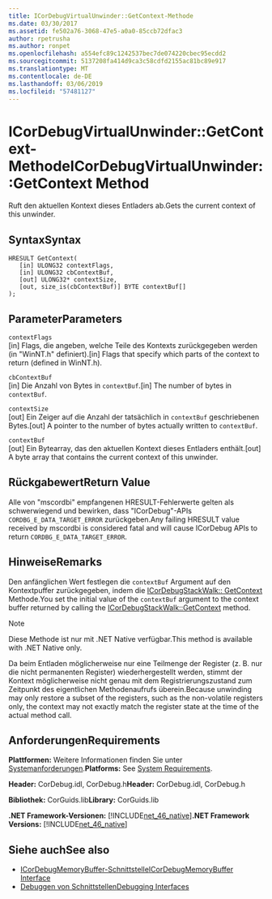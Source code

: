 ```yaml
---
title: ICorDebugVirtualUnwinder::GetContext-Methode
ms.date: 03/30/2017
ms.assetid: fe502a76-3068-47e5-a0a0-85ccb72dfac3
author: rpetrusha
ms.author: ronpet
ms.openlocfilehash: a554efc89c1242537bec7de074220cbec95ecdd2
ms.sourcegitcommit: 5137208fa414d9ca3c58cdfd2155ac81bc89e917
ms.translationtype: MT
ms.contentlocale: de-DE
ms.lasthandoff: 03/06/2019
ms.locfileid: "57481127"
---
```

# <a name="icordebugvirtualunwindergetcontext-method"></a><span data-ttu-id="f8d1c-102">ICorDebugVirtualUnwinder::GetContext-Methode</span><span class="sxs-lookup"><span data-stu-id="f8d1c-102">ICorDebugVirtualUnwinder::GetContext Method</span></span>
<span data-ttu-id="f8d1c-103">Ruft den aktuellen Kontext dieses Entladers ab.</span><span class="sxs-lookup"><span data-stu-id="f8d1c-103">Gets the current context of this unwinder.</span></span>  
  
## <a name="syntax"></a><span data-ttu-id="f8d1c-104">Syntax</span><span class="sxs-lookup"><span data-stu-id="f8d1c-104">Syntax</span></span>  
  
```  
HRESULT GetContext(  
   [in] ULONG32 contextFlags,  
   [in] ULONG32 cbContextBuf,  
   [out] ULONG32* contextSize,  
   [out, size_is(cbContextBuf)] BYTE contextBuf[]  
);  
```  
  
## <a name="parameters"></a><span data-ttu-id="f8d1c-105">Parameter</span><span class="sxs-lookup"><span data-stu-id="f8d1c-105">Parameters</span></span>  
 `contextFlags`  
 <span data-ttu-id="f8d1c-106">[in] Flags, die angeben, welche Teile des Kontexts zurückgegeben werden (in "WinNT.h" definiert).</span><span class="sxs-lookup"><span data-stu-id="f8d1c-106">[in] Flags that specify which parts of the context to return (defined in WinNT.h).</span></span>  
  
 `cbContextBuf`  
 <span data-ttu-id="f8d1c-107">[in] Die Anzahl von Bytes in `contextBuf`.</span><span class="sxs-lookup"><span data-stu-id="f8d1c-107">[in] The number of bytes in `contextBuf`.</span></span>  
  
 `contextSize`  
 <span data-ttu-id="f8d1c-108">[out] Ein Zeiger auf die Anzahl der tatsächlich in `contextBuf` geschriebenen Bytes.</span><span class="sxs-lookup"><span data-stu-id="f8d1c-108">[out] A pointer to the number of bytes actually written to `contextBuf`.</span></span>  
  
 `contextBuf`  
 <span data-ttu-id="f8d1c-109">[out] Ein Bytearray, das den aktuellen Kontext dieses Entladers enthält.</span><span class="sxs-lookup"><span data-stu-id="f8d1c-109">[out] A byte array that contains the current context of this unwinder.</span></span>  
  
## <a name="return-value"></a><span data-ttu-id="f8d1c-110">Rückgabewert</span><span class="sxs-lookup"><span data-stu-id="f8d1c-110">Return Value</span></span>  
 <span data-ttu-id="f8d1c-111">Alle von "mscordbi" empfangenen HRESULT-Fehlerwerte gelten als schwerwiegend und bewirken, dass "ICorDebug"-APIs `CORDBG_E_DATA_TARGET_ERROR` zurückgeben.</span><span class="sxs-lookup"><span data-stu-id="f8d1c-111">Any failing HRESULT value received by mscordbi is considered fatal and will cause ICorDebug APIs to return `CORDBG_E_DATA_TARGET_ERROR`.</span></span>  
  
## <a name="remarks"></a><span data-ttu-id="f8d1c-112">Hinweise</span><span class="sxs-lookup"><span data-stu-id="f8d1c-112">Remarks</span></span>  
 <span data-ttu-id="f8d1c-113">Den anfänglichen Wert festlegen die `contextBuf` Argument auf den Kontextpuffer zurückgegeben, indem die [ICorDebugStackWalk:: GetContext](../../../../docs/framework/unmanaged-api/debugging/icordebugstackwalk-getcontext-method.md) Methode.</span><span class="sxs-lookup"><span data-stu-id="f8d1c-113">You set the initial value of the `contextBuf` argument to the context buffer returned by calling the [ICorDebugStackWalk::GetContext](../../../../docs/framework/unmanaged-api/debugging/icordebugstackwalk-getcontext-method.md) method.</span></span>  
  
> [!NOTE]
>  <span data-ttu-id="f8d1c-114">Diese Methode ist nur mit .NET Native verfügbar.</span><span class="sxs-lookup"><span data-stu-id="f8d1c-114">This method is available with .NET Native only.</span></span>  
  
 <span data-ttu-id="f8d1c-115">Da beim Entladen möglicherweise nur eine Teilmenge der Register (z. B. nur die nicht permanenten Register) wiederhergestellt werden, stimmt der Kontext möglicherweise nicht genau mit dem Registrierungszustand zum Zeitpunkt des eigentlichen Methodenaufrufs überein.</span><span class="sxs-lookup"><span data-stu-id="f8d1c-115">Because unwinding may only restore a subset of the registers, such as the non-volatile registers only, the context may not exactly match the register state at the time of the actual method call.</span></span>  
  
## <a name="requirements"></a><span data-ttu-id="f8d1c-116">Anforderungen</span><span class="sxs-lookup"><span data-stu-id="f8d1c-116">Requirements</span></span>  
 <span data-ttu-id="f8d1c-117">**Plattformen:** Weitere Informationen finden Sie unter [Systemanforderungen](../../../../docs/framework/get-started/system-requirements.md).</span><span class="sxs-lookup"><span data-stu-id="f8d1c-117">**Platforms:** See [System Requirements](../../../../docs/framework/get-started/system-requirements.md).</span></span>  
  
 <span data-ttu-id="f8d1c-118">**Header:** CorDebug.idl, CorDebug.h</span><span class="sxs-lookup"><span data-stu-id="f8d1c-118">**Header:** CorDebug.idl, CorDebug.h</span></span>  
  
 <span data-ttu-id="f8d1c-119">**Bibliothek:** CorGuids.lib</span><span class="sxs-lookup"><span data-stu-id="f8d1c-119">**Library:** CorGuids.lib</span></span>  
  
 <span data-ttu-id="f8d1c-120">**.NET Framework-Versionen:** [!INCLUDE[net_46_native](../../../../includes/net-46-native-md.md)]</span><span class="sxs-lookup"><span data-stu-id="f8d1c-120">**.NET Framework Versions:** [!INCLUDE[net_46_native](../../../../includes/net-46-native-md.md)]</span></span>  
  
## <a name="see-also"></a><span data-ttu-id="f8d1c-121">Siehe auch</span><span class="sxs-lookup"><span data-stu-id="f8d1c-121">See also</span></span>
- [<span data-ttu-id="f8d1c-122">ICorDebugMemoryBuffer-Schnittstelle</span><span class="sxs-lookup"><span data-stu-id="f8d1c-122">ICorDebugMemoryBuffer Interface</span></span>](../../../../docs/framework/unmanaged-api/debugging/icordebugmemorybuffer-interface.md)
- [<span data-ttu-id="f8d1c-123">Debuggen von Schnittstellen</span><span class="sxs-lookup"><span data-stu-id="f8d1c-123">Debugging Interfaces</span></span>](../../../../docs/framework/unmanaged-api/debugging/debugging-interfaces.md)
